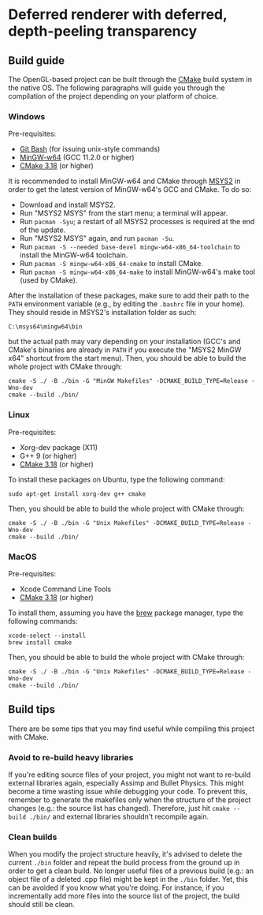 # Deferred renderer with deferred, depth-peeling transparency

## Build guide

The OpenGL-based project can be built through the [CMake](https://cmake.org) build system in the native OS. The following paragraphs will guide you through the compilation of the project depending on your platform of choice.

### Windows

Pre-requisites:
- [Git Bash](https://gitforwindows.org) (for issuing unix-style commands)
- [MinGW-w64](http://mingw-w64.org) (GCC 11.2.0 or higher)
- [CMake 3.18](https://cmake.org) (or higher)

It is recommended to install MinGW-w64 and CMake through [MSYS2](https://www.msys2.org/) in order to get the latest version of MinGW-w64's GCC and CMake. To do so:
- Download and install MSYS2.
- Run "MSYS2 MSYS" from the start menu; a terminal will appear.
- Run `pacman -Syu`; a restart of all MSYS2 processes is required at the end of the update.
- Run "MSYS2 MSYS" again, and run `pacman -Su`.
- Run `pacman -S --needed base-devel mingw-w64-x86_64-toolchain` to install the MinGW-w64 toolchain.
- Run `pacman -S mingw-w64-x86_64-cmake` to install CMake.
- Run `pacman -S mingw-w64-x86_64-make` to install MinGW-w64's make tool (used by CMake).

After the installation of these packages, make sure to add their path to the `PATH` environment variable (e.g., by editing the `.bashrc` file in your home). They should reside in MSYS2's installation folder as such:
```
C:\msys64\mingw64\bin
```
but the actual path may vary depending on your installation (GCC's and CMake's binaries are already in `PATH` if you execute the "MSYS2 MinGW x64" shortcut from the start menu). Then, you should be able to build the whole project with CMake through:
```
cmake -S ./ -B ./bin -G "MinGW Makefiles" -DCMAKE_BUILD_TYPE=Release -Wno-dev
cmake --build ./bin/
```

### Linux

Pre-requisites:
- Xorg-dev package (X11)
- G++ 9 (or higher)
- [CMake 3.18](https://cmake.org) (or higher)

To install these packages on Ubuntu, type the following command:
```
sudo apt-get install xorg-dev g++ cmake
```
Then, you should be able to build the whole project with CMake through:
```
cmake -S ./ -B ./bin -G "Unix Makefiles" -DCMAKE_BUILD_TYPE=Release -Wno-dev
cmake --build ./bin/
```

### MacOS

Pre-requisites:
- Xcode Command Line Tools
- [CMake 3.18](https://cmake.org) (or higher)

To install them, assuming you have the [brew](https://brew.sh) package manager, type the following commands:
```
xcode-select --install
brew install cmake
```
Then, you should be able to build the whole project with CMake through:
```
cmake -S ./ -B ./bin -G "Unix Makefiles" -DCMAKE_BUILD_TYPE=Release -Wno-dev
cmake --build ./bin/
```

## Build tips

There are be some tips that you may find useful while compiling this project with CMake.

### Avoid to re-build heavy libraries

If you're editing source files of your project, you might not want to re-build external libraries again, especially Assimp and Bullet Physics. This might become a time wasting issue while debugging your code.
To prevent this, remember to generate the makefiles only when the structure of the project changes (e.g.: the source list has changed). Therefore, just hit `cmake --build ./bin/` and external libraries shouldn't recompile again.

### Clean builds

When you modify the project structure heavily, it's advised to delete the current `./bin` folder and repeat the build process from the ground up in order to get a clean build. No longer useful files of a previous build (e.g.: an object file of a deleted .cpp file) might be kept in the `./bin` folder.
Yet, this can be avoided if you know what you're doing. For instance, if you incrementally add more files into the source list of the project, the build should still be clean. 